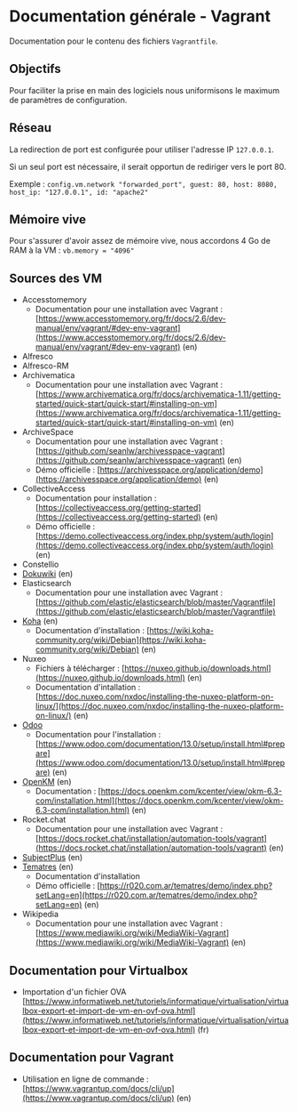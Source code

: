 # Documentation générale - Vagrant

Documentation pour le contenu des fichiers `Vagrantfile`.

## Objectifs

Pour faciliter la prise en main des logiciels nous uniformisons le maximum de paramètres de configuration.

## Réseau

La redirection de port est configurée pour utiliser l'adresse IP `127.0.0.1`.

Si un seul port est nécessaire, il serait opportun de rediriger vers le port 80.

Exemple : `config.vm.network "forwarded_port", guest: 80, host: 8080, host_ip: "127.0.0.1", id: "apache2"`

## Mémoire vive

Pour s'assurer d'avoir assez de mémoire vive, nous accordons 4 Go de RAM à la VM : `vb.memory = "4096"`

## Sources des VM

* Accesstomemory
  * Documentation pour une installation avec Vagrant : [https://www.accesstomemory.org/fr/docs/2.6/dev-manual/env/vagrant/#dev-env-vagrant](https://www.accesstomemory.org/fr/docs/2.6/dev-manual/env/vagrant/#dev-env-vagrant) (en)
* Alfresco
* Alfresco-RM
* Archivematica
  * Documentation pour une installation avec Vagrant : [https://www.archivematica.org/fr/docs/archivematica-1.11/getting-started/quick-start/quick-start/#installing-on-vm](https://www.archivematica.org/fr/docs/archivematica-1.11/getting-started/quick-start/quick-start/#installing-on-vm) (en)
* ArchiveSpace
  * Documentation pour une installation avec Vagrant : [https://github.com/seanlw/archivesspace-vagrant](https://github.com/seanlw/archivesspace-vagrant) (en)
  * Démo officielle : [https://archivesspace.org/application/demo](https://archivesspace.org/application/demo) (en)
* CollectiveAccess
  * Documentation pour installation : [https://collectiveaccess.org/getting-started](https://collectiveaccess.org/getting-started) (en)
  * Démo officielle : [https://demo.collectiveaccess.org/index.php/system/auth/login](https://demo.collectiveaccess.org/index.php/system/auth/login) (en)
* Constellio
* [Dokuwiki](https://www.dokuwiki.org/dokuwiki) (en)
* Elasticsearch
  * Documentation pour une installation avec Vagrant : [https://github.com/elastic/elasticsearch/blob/master/Vagrantfile](https://github.com/elastic/elasticsearch/blob/master/Vagrantfile)
* [Koha](https://koha-community.org/) (en)
  * Documentation d'installation : [https://wiki.koha-community.org/wiki/Debian](https://wiki.koha-community.org/wiki/Debian) (en)
* Nuxeo
  * Fichiers à télécharger : [https://nuxeo.github.io/downloads.html](https://nuxeo.github.io/downloads.html) (en)
  * Documentation d'intallation : [https://doc.nuxeo.com/nxdoc/installing-the-nuxeo-platform-on-linux/](https://doc.nuxeo.com/nxdoc/installing-the-nuxeo-platform-on-linux/) (en)
* [Odoo](https://www.odoo.com/fr_FR/)
  * Documentation pour l'installation : [https://www.odoo.com/documentation/13.0/setup/install.html#prepare](https://www.odoo.com/documentation/13.0/setup/install.html#prepare) (en)
* [OpenKM](https://www.openkm.com/) (en)
  * Documentation : [https://docs.openkm.com/kcenter/view/okm-6.3-com/installation.html](https://docs.openkm.com/kcenter/view/okm-6.3-com/installation.html) (en)
* Rocket.chat
  * Documentation pour une installation avec Vagrant : [https://docs.rocket.chat/installation/automation-tools/vagrant](https://docs.rocket.chat/installation/automation-tools/vagrant) (en)
* [SubjectPlus](http://www.subjectsplus.com/) (en)
* [Tematres](https://www.vocabularyserver.com/) (en)
  * Documentation d'installation
  * Démo officielle : [https://r020.com.ar/tematres/demo/index.php?setLang=en](https://r020.com.ar/tematres/demo/index.php?setLang=en) (en)
* Wikipedia
  * Documentation pour une installation avec Vagrant : [https://www.mediawiki.org/wiki/MediaWiki-Vagrant](https://www.mediawiki.org/wiki/MediaWiki-Vagrant) (en)

## Documentation pour Virtualbox

* Importation d'un fichier OVA [https://www.informatiweb.net/tutoriels/informatique/virtualisation/virtualbox-export-et-import-de-vm-en-ovf-ova.html](https://www.informatiweb.net/tutoriels/informatique/virtualisation/virtualbox-export-et-import-de-vm-en-ovf-ova.html) (fr)

## Documentation pour Vagrant

* Utilisation en ligne de commande : [https://www.vagrantup.com/docs/cli/up](https://www.vagrantup.com/docs/cli/up) (en)
